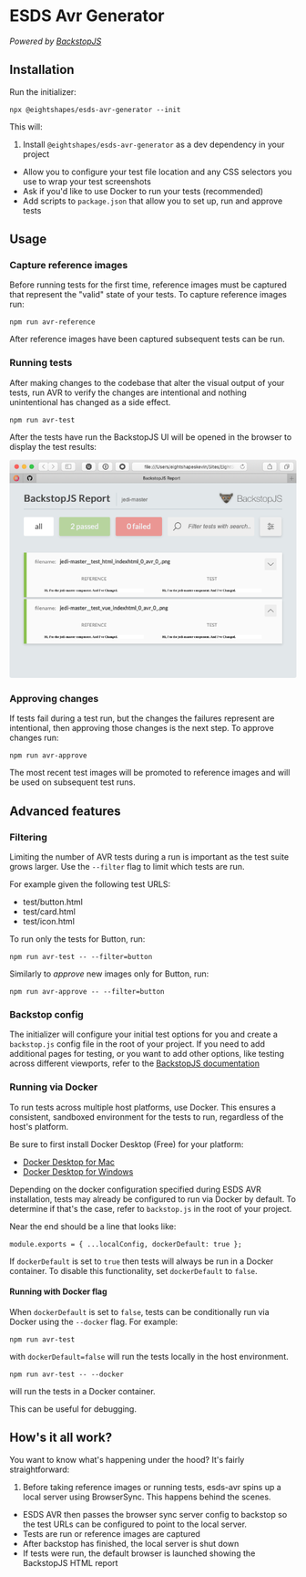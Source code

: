 # ESDS Avr Generator
_Powered by [BackstopJS](https://garris.github.io/BackstopJS/)_

## Installation

Run the initializer:

```
npx @eightshapes/esds-avr-generator --init
```

This will:

1. Install `@eightshapes/esds-avr-generator` as a dev dependency in your project
* Allow you to configure your test file location and any CSS selectors you use to wrap your test screenshots
* Ask if you'd like to use Docker to run your tests (recommended)
* Add scripts to `package.json` that allow you to set up, run and approve tests 

## Usage
### Capture reference images
Before running tests for the first time, reference images must be captured that represent the "valid" state of your tests. To capture reference images run:

```
npm run avr-reference
```

After reference images have been captured subsequent tests can be run.

### Running tests
After making changes to the codebase that alter the visual output of your tests, run AVR to verify the changes are intentional and nothing unintentional has changed as a side effect.

```
npm run avr-test
```

After the tests have run the BackstopJS UI will be opened in the browser to display the test results:

![Passing Tests](./PassingTests.png)

### Approving changes
If tests fail during a test run, but the changes the failures represent are intentional, then approving those changes is the next step. To approve changes run:

```
npm run avr-approve
```

The most recent test images will be promoted to reference images and will be used on subsequent test runs.

## Advanced features
### Filtering
Limiting the number of AVR tests during a run is important as the test suite grows larger. Use the `--filter` flag to limit which tests are run. 

For example given the following test URLS:

* test/button.html
* test/card.html
* test/icon.html

To run only the tests for Button, run:

```
npm run avr-test -- --filter=button
```

Similarly to _approve_ new images only for Button, run:

```
npm run avr-approve -- --filter=button
```

### Backstop config
The initializer will configure your initial test options for you and create a `backstop.js` config file in the root of your project. If you need to add additional pages for testing, or you want to add other options, like testing across different viewports, refer to the [BackstopJS documentation](https://github.com/garris/BackstopJS#using-backstopjs)

### Running via Docker
To run tests across multiple host platforms, use Docker. This ensures a consistent, sandboxed environment for the tests to run, regardless of the host's platform. 

Be sure to first install Docker Desktop (Free) for your platform:

* [Docker Desktop for Mac](https://hub.docker.com/editions/community/docker-ce-desktop-mac)
* [Docker Desktop for Windows](https://docs.docker.com/docker-for-windows/install/)

Depending on the docker configuration specified during ESDS AVR installation, tests may already be configured to run via Docker by default. To determine if that's the case, refer to `backstop.js` in the root of your project.

Near the end should be a line that looks like:

```
module.exports = { ...localConfig, dockerDefault: true };
```

If `dockerDefault` is set to `true` then tests will always be run in a Docker container. To disable this functionality, set `dockerDefault` to `false`.

#### Running with Docker flag
When `dockerDefault` is set to `false`, tests can be conditionally run via Docker using the `--docker` flag. For example:

```
npm run avr-test
```

with `dockerDefault=false` will run the tests locally in the host environment.

```
npm run avr-test -- --docker
```

will run the tests in a Docker container.

This can be useful for debugging.

## How's it all work?
You want to know what's happening under the hood? It's fairly straightforward:

1. Before taking reference images or running tests, esds-avr spins up a local server using BrowserSync. This happens behind the scenes.
* ESDS AVR then passes the browser sync server config to backstop so the test URLs can be configured to point to the local server.
* Tests are run or reference images are captured
* After backstop has finished, the local server is shut down
* If tests were run, the default browser is launched showing the BackstopJS HTML report